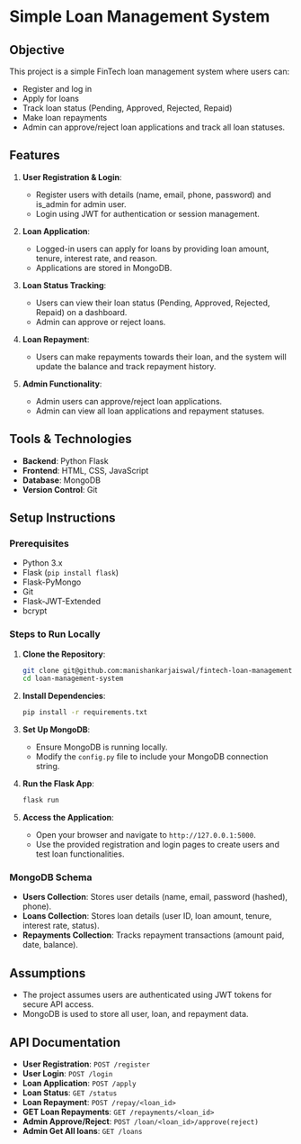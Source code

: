 # Simple Loan Management System

## Objective
This project is a simple FinTech loan management system where users can:
- Register and log in
- Apply for loans
- Track loan status (Pending, Approved, Rejected, Repaid)
- Make loan repayments
- Admin can approve/reject loan applications and track all loan statuses.

## Features
1. **User Registration & Login**:
   - Register users with details (name, email, phone, password) and is_admin for admin user.
   - Login using JWT for authentication or session management.

2. **Loan Application**:
   - Logged-in users can apply for loans by providing loan amount, tenure, interest rate, and reason.
   - Applications are stored in MongoDB.

3. **Loan Status Tracking**:
   - Users can view their loan status (Pending, Approved, Rejected, Repaid) on a dashboard.
   - Admin can approve or reject loans.

4. **Loan Repayment**:
   - Users can make repayments towards their loan, and the system will update the balance and track repayment history.

5. **Admin Functionality**:
   - Admin users can approve/reject loan applications.
   - Admin can view all loan applications and repayment statuses.

## Tools & Technologies
- **Backend**: Python Flask
- **Frontend**: HTML, CSS, JavaScript
- **Database**: MongoDB
- **Version Control**: Git

## Setup Instructions

### Prerequisites
- Python 3.x
- Flask (`pip install flask`)
- Flask-PyMongo
- Git
- Flask-JWT-Extended
- bcrypt

### Steps to Run Locally
1. **Clone the Repository**:
   ```bash
   git clone git@github.com:manishankarjaiswal/fintech-loan-management.git
   cd loan-management-system
   ```

2. **Install Dependencies**:
   ```bash
   pip install -r requirements.txt
   ```

3. **Set Up MongoDB**:
   - Ensure MongoDB is running locally.
   - Modify the `config.py` file to include your MongoDB connection string.

4. **Run the Flask App**:
   ```bash
   flask run
   ```

5. **Access the Application**:
   - Open your browser and navigate to `http://127.0.0.1:5000`.
   - Use the provided registration and login pages to create users and test loan functionalities.

### MongoDB Schema
- **Users Collection**: Stores user details (name, email, password (hashed), phone).
- **Loans Collection**: Stores loan details (user ID, loan amount, tenure, interest rate, status).
- **Repayments Collection**: Tracks repayment transactions (amount paid, date, balance).

## Assumptions
- The project assumes users are authenticated using JWT tokens for secure API access.
- MongoDB is used to store all user, loan, and repayment data.

## API Documentation
- **User Registration**: `POST /register`
- **User Login**: `POST /login`
- **Loan Application**: `POST /apply`
- **Loan Status**: `GET /status`
- **Loan Repayment**: `POST /repay/<loan_id>`
- **GET Loan Repayments**: `GET /repayments/<loan_id>`
- **Admin Approve/Reject**: `POST /loan/<loan_id>/approve(reject)`
- **Admin Get All loans**: `GET /loans`

